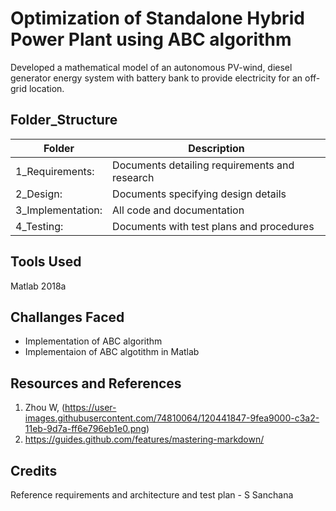 # Optimization of Standalone Hybrid Power Plant using ABC algorithm

Developed a mathematical model of an autonomous PV-wind, diesel generator energy system with battery bank to provide electricity for an off-grid location.

## Folder_Structure
| Folder |	Description |
| ------ | ------------ |
| 1_Requirements:	| Documents detailing requirements and research |
| 2_Design: |	Documents specifying design details |
| 3_Implementation: |	All code and documentation |
| 4_Testing: | Documents with test plans and procedures |

## Tools Used

Matlab 2018a

## Challanges Faced

* Implementation of ABC algorithm
* Implementaion of ABC algotithm in Matlab

## Resources and References
1. Zhou W, (https://user-images.githubusercontent.com/74810064/120441847-9fea9000-c3a2-11eb-9d7a-ff6e796eb1e0.png)
2. https://guides.github.com/features/mastering-markdown/

## Credits
Reference requirements and architecture and test plan - S Sanchana
